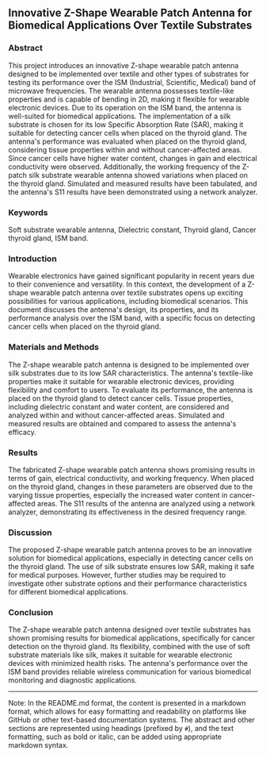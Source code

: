 
## Innovative Z-Shape Wearable Patch Antenna for Biomedical Applications Over Textile Substrates

### Abstract

This project introduces an innovative Z-shape wearable patch antenna designed to be implemented over textile and other types of substrates for testing its performance over the ISM (Industrial, Scientific, Medical) band of microwave frequencies. The wearable antenna possesses textile-like properties and is capable of bending in 2D, making it flexible for wearable electronic devices. Due to its operation on the ISM band, the antenna is well-suited for biomedical applications. The implementation of a silk substrate is chosen for its low Specific Absorption Rate (SAR), making it suitable for detecting cancer cells when placed on the thyroid gland. The antenna's performance was evaluated when placed on the thyroid gland, considering tissue properties within and without cancer-affected areas. Since cancer cells have higher water content, changes in gain and electrical conductivity were observed. Additionally, the working frequency of the Z-patch silk substrate wearable antenna showed variations when placed on the thyroid gland. Simulated and measured results have been tabulated, and the antenna's S11 results have been demonstrated using a network analyzer.

### Keywords

Soft substrate wearable antenna, Dielectric constant, Thyroid gland, Cancer thyroid gland, ISM band.

### Introduction

Wearable electronics have gained significant popularity in recent years due to their convenience and versatility. In this context, the development of a Z-shape wearable patch antenna over textile substrates opens up exciting possibilities for various applications, including biomedical scenarios. This document discusses the antenna's design, its properties, and its performance analysis over the ISM band, with a specific focus on detecting cancer cells when placed on the thyroid gland.

### Materials and Methods

The Z-shape wearable patch antenna is designed to be implemented over silk substrates due to its low SAR characteristics. The antenna's textile-like properties make it suitable for wearable electronic devices, providing flexibility and comfort to users. To evaluate its performance, the antenna is placed on the thyroid gland to detect cancer cells. Tissue properties, including dielectric constant and water content, are considered and analyzed within and without cancer-affected areas. Simulated and measured results are obtained and compared to assess the antenna's efficacy.

### Results

The fabricated Z-shape wearable patch antenna shows promising results in terms of gain, electrical conductivity, and working frequency. When placed on the thyroid gland, changes in these parameters are observed due to the varying tissue properties, especially the increased water content in cancer-affected areas. The S11 results of the antenna are analyzed using a network analyzer, demonstrating its effectiveness in the desired frequency range.

### Discussion

The proposed Z-shape wearable patch antenna proves to be an innovative solution for biomedical applications, especially in detecting cancer cells on the thyroid gland. The use of silk substrate ensures low SAR, making it safe for medical purposes. However, further studies may be required to investigate other substrate options and their performance characteristics for different biomedical applications.

### Conclusion

The Z-shape wearable patch antenna designed over textile substrates has shown promising results for biomedical applications, specifically for cancer detection on the thyroid gland. Its flexibility, combined with the use of soft substrate materials like silk, makes it suitable for wearable electronic devices with minimized health risks. The antenna's performance over the ISM band provides reliable wireless communication for various biomedical monitoring and diagnostic applications.

---
Note: In the README.md format, the content is presented in a markdown format, which allows for easy formatting and readability on platforms like GitHub or other text-based documentation systems. The abstract and other sections are represented using headings (prefixed by `#`), and the text formatting, such as bold or italic, can be added using appropriate markdown syntax.
